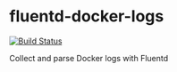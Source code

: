 # fluentd-docker-logs
[![Build Status](https://travis-ci.org/sabakaio/kron.svg?branch=master)](https://travis-ci.org/sabakaio/kron)

Collect and parse Docker logs with Fluentd
